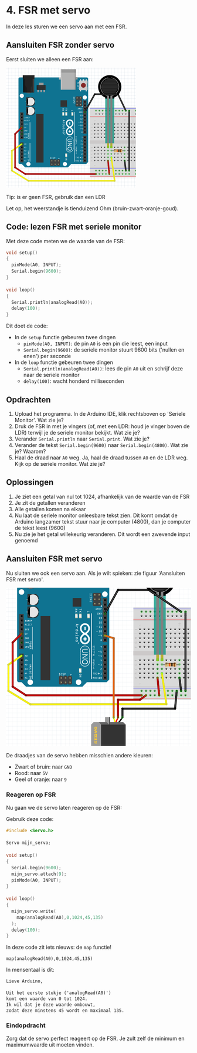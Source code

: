 # 4. FSR met servo

In deze les sturen we een servo aan met een FSR.

## Aansluiten FSR zonder servo

Eerst sluiten we alleen een FSR aan:

![FSR](4_FSR_met_servo_zonder_servo.png)

Tip: is er geen FSR, gebruik dan een LDR

Let op, het weerstandje is tienduizend Ohm (bruin-zwart-oranje-goud).

## Code: lezen FSR met seriele monitor

Met deze code meten we de waarde van de FSR:

```c++
void setup() 
{
  pinMode(A0, INPUT);
  Serial.begin(9600);
}

void loop()
{
  Serial.println(analogRead(A0));
  delay(100);
}
```

Dit doet de code:

 * In de `setup` functie gebeuren twee dingen
   * `pinMode(A0, INPUT)`: de pin `A0` is een pin die leest, een input
   * `Serial.begin(9600)`: de seriele monitor stuurt 9600 bits ('nullen en enen') per seconde
 * In de `loop` functie gebeuren twee dingen
   * `Serial.println(analogRead(A0))`: lees de pin `A0` uit en schrijf deze naar de seriele monitor
   * `delay(100)`: wacht honderd milliseconden

## Opdrachten

 1. Upload het programma. In de Arduino IDE, klik rechtsboven op 'Seriele Monitor'. Wat zie je?
 2. Druk de FSR in met je vingers (of, met een LDR: houd je vinger boven de LDR) 
      terwijl je de seriele monitor bekijkt. Wat zie je?
 3. Verander `Serial.println` naar `Serial.print`. Wat zie je?
 4. Verander de tekst `Serial.begin(9600)` naar `Serial.begin(4800)`. Wat zie je? Waarom?
 5. Haal de draad naar `A0` weg. Ja, haal de draad tussen `A0` en de LDR weg. 
      Kijk op de seriele monitor. Wat zie je?

## Oplossingen

 1. Je ziet een getal van nul tot 1024, afhankelijk van de waarde van de FSR
 2. Je zit de getallen veranderen
 3. Alle getallen komen na elkaar
 4. Nu laat de seriele monitor onleesbare tekst zien. Dit komt omdat de Arduino langzamer tekst
      stuur naar je computer (4800), dan je computer de tekst leest (9600)
 5. Nu zie je het getal willekeurig veranderen. Dit wordt een zwevende input genoemd

## Aansluiten FSR met servo

Nu sluiten we ook een servo aan. Als je wilt spieken: zie figuur 'Aansluiten FSR met servo'.

![Aansluiten FSR met servo](4_FSR_met_servo.png)

De draadjes van de servo hebben misschien andere kleuren:

 * Zwart of bruin: naar `GND`
 * Rood: naar `5V`
 * Geel of oranje: naar `9`

### Reageren op FSR

Nu gaan we de servo laten reageren op de FSR:

Gebruik deze code:

```c++
#include <Servo.h>

Servo mijn_servo;

void setup() 
{
  Serial.begin(9600);
  mijn_servo.attach(9);
  pinMode(A0, INPUT);
}

void loop()
{
  mijn_servo.write(
    map(analogRead(A0),0,1024,45,135)
  );
  delay(100);
}
```

In deze code zit iets nieuws: de `map` functie!

```
map(analogRead(A0),0,1024,45,135)
```

In mensentaal is dit:

```
Lieve Arduino,

Uit het eerste stukje ('analogRead(A0)') 
komt een waarde van 0 tot 1024.
Ik wil dat je deze waarde ombouwt, 
zodat deze minstens 45 wordt en maximaal 135.
```

### Eindopdracht

Zorg dat de servo perfect reageert op de FSR. Je zult zelf de minimum en maximumwaarde uit moeten vinden.